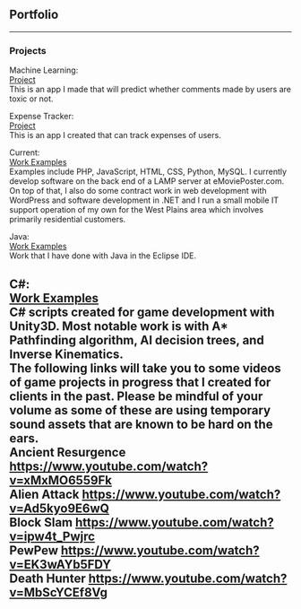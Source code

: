 ## Portfolio

---

### Projects

Machine Learning:
<br>
<a href="https://github.com/CelticJasen/myMLApp">Project</a>
<br>
This is an app I made that will predict whether comments made by users are toxic or not.
<br>

Expense Tracker:
<br>
<a href="https://github.com/CelticJasen/ExpenseApp">Project</a>
<br>
This is an app I created that can track expenses of users.
<br>

Current:
<br>
<a href="https://github.com/CelticJasen/workexamples">Work Examples</a>
<br>
Examples include PHP, JavaScript, HTML, CSS, Python, MySQL. I currently develop software on the back end of a LAMP server at eMoviePoster.com. On top of that, I also do some contract work in web development with WordPress and software development in .NET and I run a small mobile IT support operation of my own for the West Plains area which involves primarily residential customers.
<br>

Java:
<br>
<a href="https://github.com/CelticJasen/javaexamples">Work Examples</a>
<br>
Work that I have done with Java in the Eclipse IDE.
<br>

C#:
<br>
<a href="https://github.com/CelticJasen/gamescripts">Work Examples</a>
<br>
C# scripts created for game development with Unity3D. Most notable work is with A* Pathfinding algorithm, AI decision trees, and Inverse Kinematics.
<br>
The following links will take you to some videos of game projects in progress that I created for clients in the past. Please be mindful of your volume as some of these are using temporary sound assets that are known to be hard on the ears.
<br>
Ancient Resurgence
https://www.youtube.com/watch?v=xMxMO6559Fk
<br>
Alien Attack
https://www.youtube.com/watch?v=Ad5kyo9E6wQ
<br>
Block Slam
https://www.youtube.com/watch?v=ipw4t_Pwjrc
<br>
PewPew
https://www.youtube.com/watch?v=EK3wAYb5FDY
<br>
Death Hunter
https://www.youtube.com/watch?v=MbScYCEf8Vg
<br>
---
